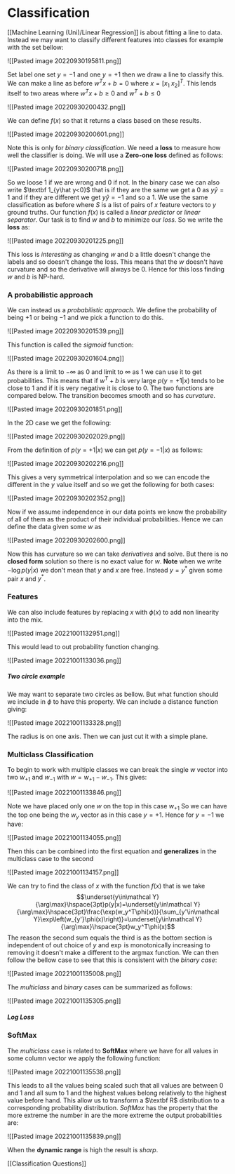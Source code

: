 # Classification
[[Machine Learning (Uni)/Linear Regression]] is about fitting a line to data. Instead we may want to classify different features into classes for example with the set bellow:

![[Pasted image 20220930195811.png]]

Set label one set $y=-1$ and one $y=+1$ then we draw a line to classify this. We can make a line as before $w^Tx+b=0$ where $x=[x_1\hspace{3pt}x_2]^T$. This lends itself to two areas where $w^Tx+b\ge0$ and 
$w^T+b\le0$

![[Pasted image 20220930200432.png]]

We can define $f(x)$ so that it returns a class based on these results.

![[Pasted image 20220930200601.png]]

Note this is only for *binary classification*. We need a **loss** to measure how well the classifier is doing. We will use a **Zero-one loss** defined as follows:

![[Pasted image 20220930200718.png]]

So we loose $1$ if we are wrong and $0$ if not. In the binary case we can also write $\textbf 1_{y\hat y<0}$ that is if they are the same we get a 0 as $y\hat y=1$ and if they are different we get $y\hat y=-1$ and so a $1$. We use the same classification as before where $S$ is a list of pairs of $x$ feature vectors to $y$ ground truths. Our function $f(x)$ is called a *linear predictor* or *linear separator*. Our task is to find $w$ and $b$ to minimize our *loss*. So we write the **loss** as:

![[Pasted image 20220930201225.png]]

This loss is *interesting* as changing $w$ and $b$ a little doesn't change the labels and so doesn't change the loss. This means that the $w$ doesn't have curvature and so the derivative will always be $0$. Hence for this loss finding $w$ and $b$ is NP-hard.

### A probabilistic approach
We can instead us a *probabilistic approach*. We define the probability of being $+1$ or being $-1$ and we pick a function to do this.

![[Pasted image 20220930201539.png]]

This function is called the *sigmoid* function:

![[Pasted image 20220930201604.png]]

As there is a limit to $-\infty$ as 0 and limit to $\infty$ as 1 we can use it to get probabilities. This means that if $w^T+b$ is very large $p(y=+1|x)$ tends to be close to $1$ and if it is very negative it is close to $0$. The two functions are compared below. The transition becomes smooth and so has *curvature*.

![[Pasted image 20220930201851.png]]

In the 2D case we get the following:

![[Pasted image 20220930202029.png]]

From the definition of $p(y=+1|x)$ we can get $p(y=-1|x)$ as follows:

![[Pasted image 20220930202216.png]]

This gives a very symmetrical interpolation and so we can encode the different in the $y$ value itself and so we get the following for both cases:

![[Pasted image 20220930202352.png]]

Now if we assume independence in our data points we know the probability of all of them as the product of their individual probabilities. Hence we can define the data given some $w$ as

![[Pasted image 20220930202600.png]]

Now this has curvature so we can take *derivatives* and solve. But there is no **closed form** solution so there is no exact value for $w$. **Note** when we write $-\log p(y|x)$ we don't mean that $y$ and $x$ are free. Instead $y=y^*$ given some pair $x$ and $y^*$.

### Features
We can also include features by replacing $x$ with $\phi(x)$ to add non linearity into the mix.

![[Pasted image 20221001132951.png]]

This would lead to out probability function changing.

![[Pasted image 20221001133036.png]]

##### Two circle example
We may want to separate two circles as bellow. But what function should we include in $\phi$ to have this property. We can include a distance function giving:

![[Pasted image 20221001133328.png]]

The radius is on one axis. Then we can just cut it with a simple plane. 

### Multiclass Classification
To begin to work with multiple classes we can break the single $w$ vector into two $w_{+1}$ and $w_{-1}$ with $w=w_{+1}-w_{-1}$. This gives:

![[Pasted image 20221001133846.png]]

Note we have placed only one $w$ on the top in this case $w_{+1}$ So we can have the top one being the $w_y$ vector as in this case $y=+1$. Hence for $y=-1$ we have:

![[Pasted image 20221001134055.png]]

Then this can be combined into the first equation and **generalizes** in the multiclass case to the second

![[Pasted image 20221001134157.png]]

We can try to find the class of $x$ with the function $f(x)$ that is we take $$\underset{y\in\mathcal Y}{\arg\max}\hspace{3pt}p(y|x)=\underset{y\in\mathcal Y}{\arg\max}\hspace{3pt}\frac{\exp(w_y^T\phi(x))}{\sum_{y'\in\mathcal Y}\exp\left(w_{y'}\phi(x)\right)}=\underset{y\in\mathcal Y}{\arg\max}\hspace{3pt}w_y^T\phi(x)$$The reason the second sum equals the third is as the bottom section is independent of out choice of $y$ and $\exp$ is monotonically increasing to removing it doesn't make a different to the argmax function. We can then follow the bellow case to see that this is consistent with the *binary case*:

![[Pasted image 20221001135008.png]]

The *multiclass* and *binary* cases can be summarized as follows:

![[Pasted image 20221001135305.png]]

##### Log Loss


### SoftMax
The *multiclass* case is related to **SoftMax** where we have  for all values in some column vector we apply the following function:

![[Pasted image 20221001135538.png]]

This leads to all the values being scaled such that all values are between 0 and 1 and all sum to 1 and the highest values belong relatively to the highest value before hand. This allow us to transform a $\textbf R$ distribution to a corresponding probability distribution. *SoftMax* has the property that the more extreme the number in are the more extreme the output probabilities are:

![[Pasted image 20221001135839.png]]

When the **dynamic range** is high the result is *sharp*.

[[Classification Questions]]
